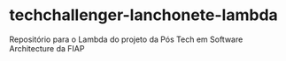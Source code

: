 # techchallenger-lanchonete-lambda
Repositório para o Lambda do projeto da Pós Tech em Software Architecture da FIAP
